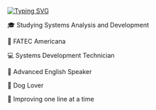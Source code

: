 <a href="https://git.io/typing-svg"><img src="https://readme-typing-svg.demolab.com?font=Calibri&size=25&pause=1000&color=E6048E&width=435&lines=Hello+World%2C+I'm+Maria+Vict%C3%B3ria!" alt="Typing SVG" /></a>

🎓 Studying Systems Analysis and Development

📍 FATEC Americana

💻 Systems Development Technician

🗽 Advanced English Speaker

🐾 Dog Lover

👾 Improving one line at a time


